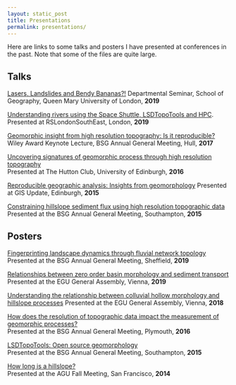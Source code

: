 ```yaml
---
layout: static_post
title: Presentations
permalink: presentations/
---
```


Here are links to some talks and posters I have presented at conferences in the past. Note that some of the files are quite large.

Talks
---

[Lasers, Landslides and Bendy Bananas?!](https://swdg.io/public_talks/QMUL/) Departmental Seminar, School of Geography, Queen Mary University of London, **2019**

[Understanding rivers using the Space Shuttle, LSDTopoTools and HPC](https://swdg.io/rsl/). Presented at RSLondonSouthEast, London, **2019**

[Geomorphic insight from high resolution topography: Is it reproducible?](https://sgrieve.github.io/presentations/bsg_2017.pdf)
Wiley Award Keynote Lecture, BSG Annual General Meeting, Hull, **2017**

[Uncovering signatures of geomorphic process through high resolution topography](http://www.geos.ed.ac.uk/~gisteac/eeo-agi/2016-17/4_grieve/)  
Presented at The Hutton Club, University of Edinburgh, **2016**

[Reproducible geographic analysis: Insights from geomorphology](https://sgrieve.github.io/presentations/Reproducible_geographic_analysis.pptx)
Presented at GIS Update, Edinburgh, **2015**

[Constraining hillslope sediment flux using high resolution topographic data](https://sgrieve.github.io/presentations/sediment_flux.pptx)  
Presented at the BSG Annual General Meeting, Southampton, **2015**

Posters
---

[Fingerprinting landscape dynamics through fluvial network topology](https://github.com/sgrieve/sgrieve.github.io/raw/master/presentations/BSG19_poster.pdf)  
Presented at the BSG Annual General Meeting, Sheffield, **2019**

[Relationships between zero order basin morphology and sediment transport](https://presentations.copernicus.org/EGU2019-4202_presentation.pdf)
Presented at the EGU General Assembly, Vienna, **2019**

[Understanding the relationship between colluvial hollow morphology and hillslope processes](http://presentations.copernicus.org/EGU2018-19089_presentation.pptx)
Presented at the EGU General Assembly, Vienna, **2018**

[How does the resolution of topographic data impact the measurement of geomorphic processes?](https://github.com/sgrieve/Resolution_Poster_BSG/raw/master/bsg_poster.pdf)  
Presented at the BSG Annual General Meeting, Plymouth, **2016**

[LSDTopoTools: Open source geomorphology](https://lsdtopotools.github.io/posters/BSG_Poster.pdf)  
Presented at the BSG Annual General Meeting, Southampton, **2015**

[How long is a hillslope?](https://lsdtopotools.github.io/posters/Grieve_AGU_2014.pdf)  
Presented at the AGU Fall Meeting, San Francisco, **2014**
